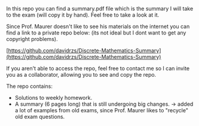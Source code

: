 In this repo you can find a summary.pdf file which is the summary I will take to the exam (will copy it by hand). Feel free to take a look at it.


Since Prof. Maurer doesn't like to see his materials on the internet you can find a link to a private repo below: (its not ideal but I dont want to get any copyright problems).

[https://github.com/davidrzs/Discrete-Mathematics-Summary](https://github.com/davidrzs/Discrete-Mathematics-Summary)

If you aren't able to access the repo, feel free to contact me so I can invite you as a collaborator, allowing you to see and copy the repo.

The repo contains:

- Solutions to weekly homework.
- A summary (6 pages long) that is still undergoing big changes. -> added a lot of examples from old exams, since Prof. Maurer likes to "recycle" old exam questions.